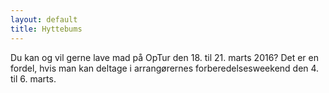 ```yaml
---
layout: default
title: Hyttebums
---
```


Du kan og vil gerne lave mad på OpTur den 18. til 21. marts 2016? Det er en fordel, hvis man kan deltage i arrangørernes forberedelsesweekend den 4. til 6. marts. 

